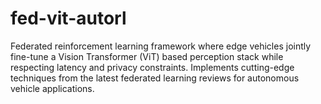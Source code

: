 # fed-vit-autorl
Federated reinforcement learning framework where edge vehicles jointly fine-tune a Vision Transformer (ViT) based perception stack while respecting latency and privacy constraints. Implements cutting-edge techniques from the latest federated learning reviews for autonomous vehicle applications.
